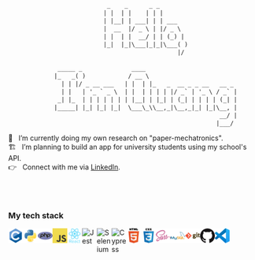                                                                                       
                                                                                      
                                                                                      
                                                                                      
                                _    _      _ _                                       
                               | |  | |    | | |                                      
                               | |__| | ___| | | ___                                  
                               |  __  |/ _ \ | |/ _ \                                 
                               | |  | |  __/ | | (_) |                                
                               |_|  |_|\___|_|_|\___( )                               
                                                    |/                                
                                                                                      
                  _____ _              ____                                           
                 |_   _( )            / __ \                                          
                   | | |/ _ __ ___   | |  | |_   _  __ _ _ __   __ _                  
                   | |   | '_ ` _ \  | |  | | | | |/ _` | '_ \ / _` |                 
                  _| |_  | | | | | | | |__| | |_| | (_| | | | | (_| |                 
                 |_____| |_| |_| |_|  \___\_\\__,_|\__,_|_| |_|\__, |                 
                                                                __/ |                 
                                                               |___/                  
                                                                                      
                                                                                      
                                                                                      
                                                                                      
                                                                                      



<div align="left">
🔭 &nbsp; I’m currently doing my own research on "paper-mechatronics". <br/>
🏗 &nbsp; I’m planning to build an app for university students using my school's API. <br/>
👉 &nbsp; Connect with me via <a href="https://www.linkedin.com/in/quang-oblue/" target="blank">LinkedIn</a>.<br/>
</div> <br/><br/><br/>


### My tech stack
<img align="left" alt="C programming" width="30px" src="https://raw.githubusercontent.com/devicons/devicon/master/icons/c/c-original.svg" />
<img align="left" alt="Python" width="30px" src="https://raw.githubusercontent.com/devicons/devicon/master/icons/python/python-original.svg" />
<img align="left" alt="PHP" width="30px" src="https://raw.githubusercontent.com/devicons/devicon/master/icons/php/php-original.svg" />
<img align="left" alt="JavaScript" width="30px" src="https://raw.githubusercontent.com/github/explore/80688e429a7d4ef2fca1e82350fe8e3517d3494d/topics/javascript/javascript.png" />
<img align="left" alt="React" width="30px" src="https://raw.githubusercontent.com/devicons/devicon/master/icons/react/react-original-wordmark.svg" />
<img align="left" alt="Jest" width="30px" src="https://www.vectorlogo.zone/logos/jestjsio/jestjsio-icon.svg" />
<img align="left" alt="Selenium" width="30px" src="https://raw.githubusercontent.com/detain/svg-logos/780f25886640cef088af994181646db2f6b1a3f8/svg/selenium-logo.svg" /> 
<img align="left" alt="Cypress" width="30px" src="https://raw.githubusercontent.com/simple-icons/simple-icons/6e46ec1fc23b60c8fd0d2f2ff46db82e16dbd75f/icons/cypress.svg" />
<img align="left" alt="HTML5" width="30px" src="https://raw.githubusercontent.com/github/explore/80688e429a7d4ef2fca1e82350fe8e3517d3494d/topics/html/html.png" />
<img align="left" alt="CSS3" width="30px" src="https://raw.githubusercontent.com/github/explore/80688e429a7d4ef2fca1e82350fe8e3517d3494d/topics/css/css.png" />
<img align="left" alt="Sass" width="30px" src="https://raw.githubusercontent.com/github/explore/80688e429a7d4ef2fca1e82350fe8e3517d3494d/topics/sass/sass.png" />
<img align="left" alt="MySQL" width="30px" src="https://raw.githubusercontent.com/devicons/devicon/master/icons/mysql/mysql-original-wordmark.svg" />
<img align="left" alt="Git" width="30px" src="https://raw.githubusercontent.com/github/explore/80688e429a7d4ef2fca1e82350fe8e3517d3494d/topics/git/git.png" />
<img align="left" alt="GitHub" width="30px" src="https://raw.githubusercontent.com/github/explore/78df643247d429f6cc873026c0622819ad797942/topics/github/github.png" />
<img align="left" alt="Visual Studio Code" width="30px" src="https://raw.githubusercontent.com/github/explore/80688e429a7d4ef2fca1e82350fe8e3517d3494d/topics/visual-studio-code/visual-studio-code.png" />
